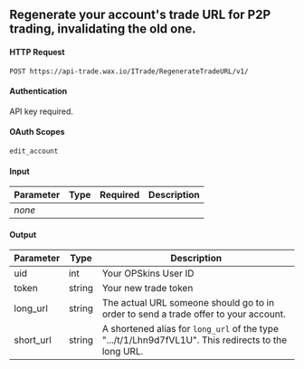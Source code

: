 ## Regenerate your account's trade URL for P2P trading, invalidating the old one.

#### HTTP Request

`POST https://api-trade.wax.io/ITrade/RegenerateTradeURL/v1/`

#### Authentication

API key required.

#### OAuth Scopes
`edit_account`

#### Input

Parameter | Type | Required   | Description
--------- | -----| :--------: | -----------
_none_ | | | 
    
#### Output

Parameter | Type | Description
--------- | -----| -------- 
uid       | int    | Your OPSkins User ID
token     | string | Your new trade token
long_url  | string | The actual URL someone should go to in order to send a trade offer to your account.
short_url | string | A shortened alias for `long_url` of the type ".../t/1/Lhn9d7fVL1U". This redirects to the long URL. 

